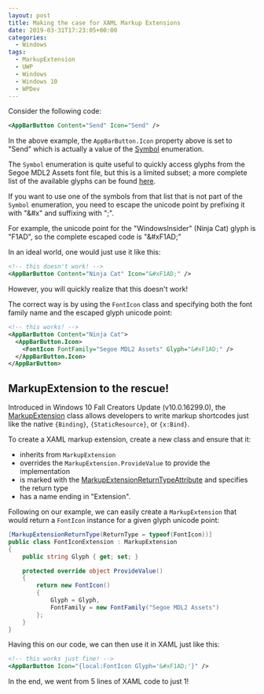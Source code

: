 ```yaml
---
layout: post
title: Making the case for XAML Markup Extensions
date: 2019-03-31T17:23:05+00:00
categories:
  - Windows
tags:
  - MarkupExtension
  - UWP
  - Windows
  - Windows 10
  - WPDev
---
```

Consider the following code:

```xml
<AppBarButton Content="Send" Icon="Send" />
```

In the above example, the `AppBarButton.Icon` property above is set to "Send" which is actually a value of the [Symbol](https://docs.microsoft.com/en-us/uwp/api/windows.ui.xaml.controls.symbol) enumeration.

The `Symbol` enumeration is quite useful to quickly access glyphs from the Segoe MDL2 Assets font file, but this is a limited subset; a more complete list of the available glyphs can be found [here](https://docs.microsoft.com/en-us/windows/uwp/design/style/segoe-ui-symbol-font).

If you want to use one of the symbols from that list that is not part of the `Symbol` enumeration, you need to escape the unicode point by prefixing it with "&amp;#x" and suffixing with ";".

For example, the unicode point for the "WindowsInsider" (Ninja Cat) glyph is "F1AD", so the complete escaped code is "&amp;#xF1AD;"

In an ideal world, one would just use it like this:

```xml
<!-- this doesn't work! -->
<AppBarButton Content="Ninja Cat" Icon="&#xF1AD;" />
```

However, you will quickly realize that this doesn't work!

The correct way is by using the `FontIcon` class and specifying both the font family name and the escaped glyph unicode point:

```xml
<!-- this works! -->
<AppBarButton Content="Ninja Cat">
  <AppBarButton.Icon>
    <FontIcon FontFamily="Segoe MDL2 Assets" Glyph="&#xF1AD;" />
  </AppBarButton.Icon>
</AppBarButton>
```

## MarkupExtension to the rescue!

Introduced in Windows 10 Fall Creators Update (v10.0.16299.0), the [MarkupExtension](https://docs.microsoft.com/en-us/uwp/api/windows.ui.xaml.markup.markupextension) class allows developers to write markup shortcodes just like the native `{Binding}`, `{StaticResource}`, or `{x:Bind}`.

To create a XAML markup extension, create a new class and ensure that it:

* inherits from `MarkupExtension`
* overrides the `MarkupExtension.ProvideValue` to provide the implementation
* is marked with the [MarkupExtensionReturnTypeAttribute](https://docs.microsoft.com/en-us/uwp/api/windows.ui.xaml.markup.markupextensionreturntypeattribute) and specifies the return type
* has a name ending in "Extension".

Following on our example, we can easily create a `MarkupExtension` that would return a `FontIcon` instance for a given glyph unicode point:

```csharp
[MarkupExtensionReturnType(ReturnType = typeof(FontIcon))]
public class FontIconExtension : MarkupExtension
{
    public string Glyph { get; set; }

    protected override object ProvideValue()
    {
        return new FontIcon()
        {
            Glyph = Glyph,
            FontFamily = new FontFamily("Segoe MDL2 Assets")
        };
    }
}
```

Having this on our code, we can then use it in XAML just like this:

```xml
<!-- this works just fine! -->
<AppBarButton Icon="{local:FontIcon Glyph='&#xF1AD;'}" />
```

In the end, we went from 5 lines of XAML code to just 1!
